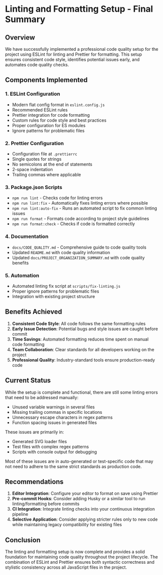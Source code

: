 # Linting and Formatting Setup - Final Summary

## Overview

We have successfully implemented a professional code quality setup for the project using ESLint for linting and Prettier for formatting. This setup ensures consistent code style, identifies potential issues early, and automates code quality checks.

## Components Implemented

### 1. ESLint Configuration
- Modern flat config format in `eslint.config.js`
- Recommended ESLint rules
- Prettier integration for code formatting
- Custom rules for code style and best practices
- Proper configuration for ES modules
- Ignore patterns for problematic files

### 2. Prettier Configuration
- Configuration file at `.prettierrc`
- Single quotes for strings
- No semicolons at the end of statements
- 2-space indentation
- Trailing commas where applicable

### 3. Package.json Scripts
- `npm run lint` - Checks code for linting errors
- `npm run lint:fix` - Automatically fixes linting errors where possible
- `npm run lint:auto-fix` - Runs an automated script to fix common linting issues
- `npm run format` - Formats code according to project style guidelines
- `npm run format:check` - Checks if code is formatted correctly

### 4. Documentation
- `docs/CODE_QUALITY.md` - Comprehensive guide to code quality tools
- Updated `README.md` with code quality information
- Updated `docs/PROJECT_ORGANIZATION_SUMMARY.md` with code quality benefits

### 5. Automation
- Automated linting fix script at `scripts/fix-linting.js`
- Proper ignore patterns for problematic files
- Integration with existing project structure

## Benefits Achieved

1. **Consistent Code Style**: All code follows the same formatting rules
2. **Early Issue Detection**: Potential bugs and style issues are caught before commit
3. **Time Savings**: Automated formatting reduces time spent on manual code formatting
4. **Team Collaboration**: Clear standards for all developers working on the project
5. **Professional Quality**: Industry-standard tools ensure production-ready code

## Current Status

While the setup is complete and functional, there are still some linting errors that need to be addressed manually:

- Unused variable warnings in several files
- Missing trailing commas in specific locations
- Unnecessary escape characters in regex patterns
- Function spacing issues in generated files

These issues are primarily in:
- Generated SVG loader files
- Test files with complex regex patterns
- Scripts with console output for debugging

Most of these issues are in auto-generated or test-specific code that may not need to adhere to the same strict standards as production code.

## Recommendations

1. **Editor Integration**: Configure your editor to format on save using Prettier
2. **Pre-commit Hooks**: Consider adding Husky or a similar tool to run linting/formatting before commits
3. **CI Integration**: Integrate linting checks into your continuous integration pipeline
4. **Selective Application**: Consider applying stricter rules only to new code while maintaining legacy compatibility for existing files

## Conclusion

The linting and formatting setup is now complete and provides a solid foundation for maintaining code quality throughout the project lifecycle. The combination of ESLint and Prettier ensures both syntactic correctness and stylistic consistency across all JavaScript files in the project.